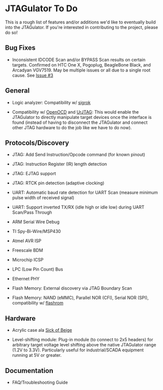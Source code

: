 JTAGulator To Do
================

This is a rough list of features and/or additions we'd like to eventually build into the JTAGulator. If you're interested in contributing to the project, please do so!


Bug Fixes
---------

* Inconsistent IDCODE Scan and/or BYPASS Scan results on certain targets. Confirmed on HTC One X, Pogoplug, BeagleBone Black, and Arcadyan VGV7519. May be multiple issues or all due to a single root cause. See [Issue #3][0]  


General
-------

* Logic analyzer: Compatibility w/ [sigrok][3]

* Compatibility w/ [OpenOCD][1] and [UrJTAG][2]: This would enable the JTAGulator to directly manipulate target devices once the interface is found (instead of having to disconnect the JTAGulator and connect other JTAG hardware to do the job like we have to do now). 


Protocols/Discovery
-------------------

* JTAG: Add Send Instruction/Opcode command (for known pinout)

* JTAG: Instruction Register (IR) length detection

* JTAG: EJTAG support

* JTAG: RTCK pin detection (adaptive clocking)

* UART: Automatic baud rate detection for UART Scan (measure minimum pulse width of received signal)

* UART: Support inverted TX/RX (idle high or idle low) during UART Scan/Pass Through

* ARM Serial Wire Debug

* TI Spy-Bi-Wire/MSP430

* Atmel AVR ISP

* Freescale BDM

* Microchip ICSP

* LPC (Low Pin Count) Bus

* Ethernet PHY

* Flash Memory: External discovery via JTAG Boundary Scan

* Flash Memory: NAND (eMMC), Parallel NOR (CFI), Serial NOR (SPI), compatibility w/ [flashrom][4] 


Hardware
--------

* Acrylic case ala [Sick of Beige][5]

* Level-shifting module: Plug-in module (to connect to 2x5 headers) for arbitrary target voltage level shifting above the native JTAGulator range (1.2V to 3.3V). Particularly useful for industrial/SCADA equipment running at 5V or greater.


Documentation
-------------

* FAQ/Troubleshooting Guide


[0]: https://github.com/grandideastudio/jtagulator/issues/3
[1]: http://openocd.sourceforge.net
[2]: http://urjtag.org
[3]: http://sigrok.org
[4]: http://flashrom.org
[5]: http://dangerousprototypes.com/docs/Sick_of_Beige_compatible_cases
